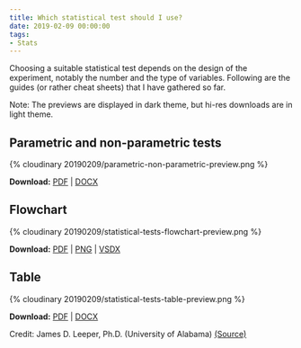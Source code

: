```yaml
---
title: Which statistical test should I use?
date: 2019-02-09 00:00:00
tags:
- Stats
---
```


Choosing a suitable statistical test depends on the design of the experiment, notably the number and the type of variables. Following are the guides (or rather cheat sheets) that I have gathered so far.

<!-- more -->

Note: The previews are displayed in dark theme, but hi-res downloads are in light theme.

## Parametric and non-parametric tests

{% cloudinary 20190209/parametric-non-parametric-preview.png %}

**Download:** [PDF](https://mega.nz/#!3F81WarB!9aBojWuS6S4_8azMSFdy5ug3UDqCt3UHCKFr77Wpkg0) | [DOCX](https://mega.nz/#!nB9zgCiA!hHHtI-MELou9xVq1dMpkJeE2edXogkP1kEnxE1gr-84)

## Flowchart

{% cloudinary 20190209/statistical-tests-flowchart-preview.png %}

**Download:** [PDF](https://mega.nz/#!Sc1V1SyY!7fNjEdFzqlYgWwjKW32HPWxJOHXT2Kv6UMGGSDcXfG0) | [PNG](https://mega.nz/#!2VljQADK!QFvsHsaVfMxVAc608HxdBPaS60oPfb3nz7kTNifboI8) | [VSDX](https://mega.nz/#!rJ91TCAK!UCteuqa2z04ZMwWz3aj3_yq2kdDEDP-CjmWjh0_9dh4)

## Table

{% cloudinary 20190209/statistical-tests-table-preview.png %}

**Download:** [PDF](https://mega.nz/#!KN0jjaoS!cqr4sXCabLuD7jIs1GDGUuNrZP0okYRck24-V5QpS8U) | [DOCX](https://mega.nz/#!vV1TXaBb!Rq6x3--CRizMLCJFJ4wgADQmo-NPRMNERSIHeWSwW1o)

Credit: James D. Leeper, Ph.D. (University of Alabama) [(Source)](https://statranalysis.net/2015/07/27/choosing-the-correct-statistical-test/)
